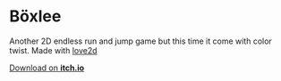 # Böxlee
Another 2D endless run and jump game but this time it come with color twist.
Made with [love2d](love2d.org)

<a href="https://janglee.itch.io/boxlee" target="_blank">Download on <strong>itch.io</strong></a>
